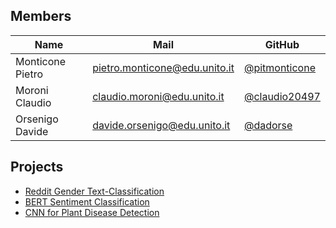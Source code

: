 ## Members 

| Name  | Mail | GitHub |
| ---- | ---- | ---- |
| Monticone Pietro | [pietro.monticone@edu.unito.it](pietro.monticone@edu.unito.it) | [@pitmonticone](https://github.com/pitmonticone) |
| Moroni Claudio | [claudio.moroni@edu.unito.it](claudio.moroni@edu.unito.it) | [@claudio20497](https://github.com/claudio20497) |
| Orsenigo Davide |[davide.orsenigo@edu.unito.it](davide.orsenigo@edu.unito.it) | [@dadorse](https://github.com/dadorse) |


## Projects

* [Reddit Gender Text-Classification](https://inphyt.github.io/DataMiningChallange/)
* [BERT Sentiment Classification](https://inphyt.github.io/DataMiningProject/)
* [CNN for Plant Disease Detection](https://inphyt.github.io/DataMiningProject/)
